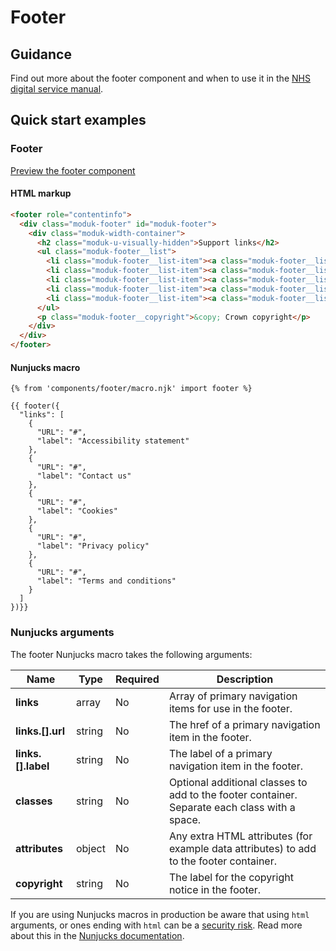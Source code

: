 # Footer

## Guidance

Find out more about the footer component and when to use it in the [NHS digital service manual](https://service-manual.nhs.uk/design-system/components/footer).

## Quick start examples

### Footer

[Preview the footer component](https://nhsuk.github.io/moduk-frontend/components/footer/index.html)

#### HTML markup

```html
<footer role="contentinfo">
  <div class="moduk-footer" id="moduk-footer">
    <div class="moduk-width-container">
      <h2 class="moduk-u-visually-hidden">Support links</h2>
      <ul class="moduk-footer__list">
        <li class="moduk-footer__list-item"><a class="moduk-footer__list-item-link" href="#">Accessibility statement</a></li>
        <li class="moduk-footer__list-item"><a class="moduk-footer__list-item-link" href="#">Contact us</a></li>
        <li class="moduk-footer__list-item"><a class="moduk-footer__list-item-link" href="#">Cookies</a></li>
        <li class="moduk-footer__list-item"><a class="moduk-footer__list-item-link" href="#">Privacy policy</a></li>
        <li class="moduk-footer__list-item"><a class="moduk-footer__list-item-link" href="#">Terms and conditions</a></li>
      </ul>
      <p class="moduk-footer__copyright">&copy; Crown copyright</p>
    </div>
  </div>
</footer>
```

#### Nunjucks macro

```
{% from 'components/footer/macro.njk' import footer %}

{{ footer({
  "links": [
    {
      "URL": "#",
      "label": "Accessibility statement"
    },
    {
      "URL": "#",
      "label": "Contact us"
    },
    {
      "URL": "#",
      "label": "Cookies"
    },
    {
      "URL": "#",
      "label": "Privacy policy"
    },
    {
      "URL": "#",
      "label": "Terms and conditions"
    }
  ]
})}}
```
### Nunjucks arguments

The footer Nunjucks macro takes the following arguments:

| Name                         | Type     | Required  | Description  |
| -----------------------------|----------|-----------|--------------|
| **links**             | array    | No        | Array of primary navigation items for use in the footer. |
| **links.[].url**      | string   | No        | The href of a primary navigation item in the footer. |
| **links.[].label**    | string   | No        | The label of a primary navigation item in the footer. |
| **classes**           | string   | No        | Optional additional classes to add to the footer container. Separate each class with a space. |
| **attributes**        | object   | No        | Any extra HTML attributes (for example data attributes) to add to the footer container. |
| **copyright**        | string   | No        | The label for the copyright notice in the footer. |

If you are using Nunjucks macros in production be aware that using `html` arguments, or ones ending with `html` can be a [security risk](https://developer.mozilla.org/en-US/docs/Glossary/Cross-site_scripting). Read more about this in the [Nunjucks documentation](https://mozilla.github.io/nunjucks/api.html#user-defined-templates-warning).
